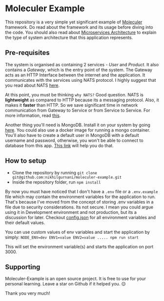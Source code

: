 # Moleculer Example

This repository is a very simple yet significant example of [Moleculer](https://moleculer.service) framework. Do read about the framework and its usage before diving into the code.
You should also read about [Microservices Architecture](microservices.io) to explain the type of system architecture that this application represents.

## Pre-requisites

The system is organised as containing 2 services - *User* and *Product*. It also contains a *Gateway*, which is the entry point of the system. The Gateway acts as an HTTP Interface between the internet and the application. It communicates with the services using NATS protocol. I highly suggest that you read about NATS [here](https://nats.io). 

At this point, you must be thinking `why NATS?` 
Good question. NATS is **lightweight** as compared to HTTP because its a messaging protocol. Also, it makes it **faster** than HTTP. So we save significant time in network communication from Gateway to Service or from Service to Service. For more information, read [this](https://en.wikipedia.org/wiki/NATS_Messaging). 

Another thing you'll need is MongoDB. Install it on your system by going [here](https://www.mongodb.com/download-center/community). You could also use a docker image for running a mongo container. You'll also have to create a default user in MongoDB with a default username and password, otherwise, you won't be able to connect to database from this app. [This link](https://docs.mongodb.com/manual/tutorial/enable-authentication/#create-the-user-administrator) will help you do that.

## How to setup

- Clone the repository by running `git clone git@github.com:nikhilgurnani/moleculer-example.git`
- Inside the repository folder, run `npm install`

By now you must have noticed that I don't have a `.env` file or a `.env.example` file which may contain the environment variables for the application to run. That's because I've moved from the concept of storing .env variables in a file due to security considerations. Its not secure. 
I mean you could argue using it in Development environment and not production, but its a discussion for later.
Checkout [config.json](moleculer-example/api/libs/config/config.json) for all environment variables and their default values.

You can use custom values of env variables and start the application by simply: 
`NODE_ENV=dev ENV1=value ENV2=value ..... npm run start`

This will set the environment variable(s) and starts the application on port 3000.
##  Supporting
Moleculer-Example is an open source project. It is free to use for your personal learning. Leave a star on Github if it helped you. 😌

Thank you very much!
